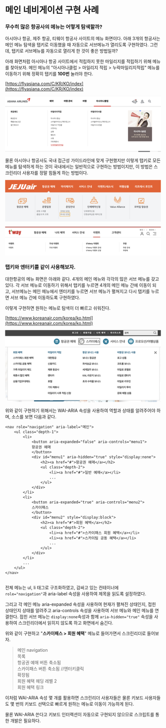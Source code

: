# 메인 네비게이션 구현 사례

### 무수히 많은 항공사의 메뉴는 어떻게 탐색할까?

아시아나 항공, 제주 항공, 티웨이 항공사 사이트의 메뉴 화면이다. 아래 3개의 항공사는 메인 메뉴 탐색을 탭키로 이동했을 때 자동으로 서브메뉴가 열리도록 구현하였다. 그런데, 탭키로 서브메뉴를 자동으로 열리게 한 것이 좋은 방법일까? 

아래 화면처럼 아시아나 항공 사이트에서 적립하지 못한 마일리지를 적립하기 위해 메뉴를 찾아보자. 메인 메뉴의 "아시아나클럽 &gt; 마일리지 적립 &gt; 누락마일리지적립" 메뉴를 이동하기 위해 정확히 탭키를 **100번** 눌러야 한다.

[https://flyasiana.com/C/KR/KO/index](https://flyasiana.com/C/KR/KO/index)

![&#xC8FC;&#xC694; &#xBA54;&#xB274;&#xB85C; &#xC2A4;&#xD0B5;&#xD558;&#xC5EC; 100&#xBC88; &#xD0ED;&#xD0A4;&#xB97C; &#xB204;&#xB974;&#xBA74; &#xB204;&#xB77D;&#xB9C8;&#xC77C;&#xB9AC;&#xC9C0;&#xC801;&#xB9BD;&#xC73C;&#xB85C; &#xC774;&#xB3D9;&#xD55C;&#xB2E4;](../../.gitbook/assets/2019-08-16-3.23.04.png)

물론 아시아나 항공사도 국내 접근성 가이드라인에 맞게 구현했지만 이렇게 탭키로 모든 메뉴를 탐색하게 하는 것이 국내에서는 일반적으로 구현하는 방법이지만, 이 방법은 스크린리더 사용자를 정말 힘들게 하는 방법이다. 

![&#xD0ED;&#xD0A4;&#xB85C; &#xBAA8;&#xB4E0; &#xBA54;&#xB274;&#xB97C; &#xD0D0;&#xC0C9;&#xD574;&#xC57C; &#xD558;&#xB294; &#xC81C;&#xC8FC; &#xD56D;&#xACF5;](../../.gitbook/assets/2019-08-16-2.51.54.png)

![&#xD0ED;&#xD0A4;&#xB85C; &#xBAA8;&#xB4E0; &#xBA54;&#xB274;&#xB97C; &#xD0D0;&#xC0C9;&#xD574;&#xC57C; &#xD558;&#xB294; &#xD2F0;&#xC6E8;&#xC774; &#xD56D;&#xACF5;](../../.gitbook/assets/2019-08-16-2.52.57.png)

### 탭키와 엔터키를 같이 사용해보자.

대한항공의 메뉴 화면은 아래와 같다. 4개의 메인 메뉴와 각각의 많은 서브 메뉴를 갖고 있다. 각 서브 메뉴로 이동하기 위해서 탭키를 누르면 4개의 메인 메뉴 간에 이동이 되고, 서브메뉴는 메인 메뉴에서 엔터키를 누르면 서브 메뉴가 펼쳐지고 다시 탭키를 누르면 서브 메뉴 간에 이동하도록 구현하였다.

이렇게 구현하면 원하는 메뉴로 탐색이 더 빠르고 쉬워진다.

[https://www.koreanair.com/korea/ko.html](https://www.koreanair.com/korea/ko.html)

![](../../.gitbook/assets/2019-08-16-2.32.23.png)

 위와 같이 구현하기 위해서는 WAI-ARIA 속성을 사용하여 역할과 상태를 알려주어야 하며, 소스를 보면 다음과 같다.

```markup
<nav role="navigation" aria-label="메인">
    <ul class="depth-1">
        <li>
            <button aria-expanded="false" aria-controls="menu1">
            항공권 예매
            </button>
            <div id="menu1" aria-hidden="true" style="display:none">
                <h2><a href="#">항공권 예매</a></h2>
                <ul class="depth-2">
                    <li><a href="#">일반 예매</a></li>
                    ...
                </ul>
            </div>
        </li>
        <li>
            <button aria-expanded="true" aria-controls="menu2">
            스카이패스
            </button>
            <div id="menu2" style="display:block">
                <h2><a href="#">회원 혜택</a></h2>
                <ul class="depth-2">
                    <li><a href="#">스카이패스 회원 혜택</a></li>
                    <li><a href="#">스카이팀 공동 혜택</a></li>
                    ...
                </ul>
            </div>
        </li>
        ...
    </ul>
</nav>


```

전체 메뉴는 ul, li 태그로 구조화하였고,  감싸고 있는 컨테이너에 `role="navigation"`과 aria-label 속성을 사용하여 제목을 읽도록 설정하였다. 

그리고 각 메인 메뉴 aria-expanded 속성을 사용하여 현재가 펼쳐진 상태인지, 접힌 상태인지 상태를 알려주고 aria-controls 속성을 사용하여 서브 메뉴와 메인 메뉴를 연결한다. 접힌 서브 메뉴는 `display:none`속성과 함께 `aria-hidden="true"` 속성을 사용하여 스크린리더에서 읽히지 않도록 하고 화면에서 숨긴다. 

위와 같이 구현하고 "**스카이패스 &gt; 회원 혜택**" 메뉴로 들어가면서 스크린리더로 들어보자.

> 메인 navigation  
> 목록   
> 항공권 예매 버튼 축소됨   
> 스카이패스 버튼 축소됨 //엔터키클릭  
> 확장됨   
> 회원 혜택 헤딩 레벨 2  
> 회원 혜택 링크

이처럼 WAI-ARIA 속성 몇 개를 활용하면 스크린리더 사용자들은 물론 키보드 사용자들도 몇 번의 키보드 선택으로 빠르게 원하는 메뉴로 이동이 가능하게 된다. 

물론 WAI-ARIA 쓴다고 키보드 인터랙션이 자동으로 구현되지 않으므로 스크립트를 통한 개발은 필요하다.

